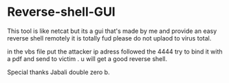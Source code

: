 # Reverse-shell-GUI


This tool is like netcat but its a gui that's made by me  and provide an easy reverse shell remotely 
it is totally fud 
please do not uplaod to virus total.

in the vbs file put the attacker ip adress followed the 4444 try to bind it with a pdf and send to victim .
u will get a good reverse shell.

Special thanks Jabali double zero b.
